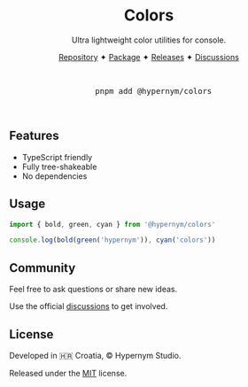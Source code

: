 <h1 align="center">Colors</h1>

<p align="center">Ultra lightweight color utilities for console.</p>

<p align="center">
  <a href="https://github.com/hypernym-studio/colors">Repository</a>
  <span>✦</span>
  <a href="https://www.npmjs.com/package/@hypernym/colors">Package</a>
  <span>✦</span>
  <a href="https://github.com/hypernym-studio/colors/releases">Releases</a>
  <span>✦</span>
  <a href="https://github.com/hypernym-studio/colors/discussions">Discussions</a>
</p>

<br>

<pre align="center">
  pnpm add @hypernym/colors
</pre>

<br>

## Features

- TypeScript friendly
- Fully tree-shakeable
- No dependencies

## Usage

```ts
import { bold, green, cyan } from '@hypernym/colors'

console.log(bold(green('hypernym')), cyan('colors'))
```

## Community

Feel free to ask questions or share new ideas.

Use the official [discussions](https://github.com/hypernym-studio/colors/discussions) to get involved.

## License

Developed in 🇭🇷 Croatia, © Hypernym Studio.

Released under the [MIT](LICENSE.txt) license.
